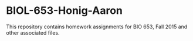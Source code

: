 # BIOL-653-Honig-Aaron
This repository contains homework assignments for BIO 653, Fall 2015 and other associated files.

